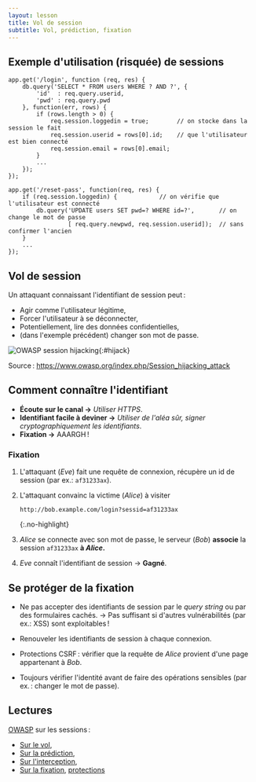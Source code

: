 ```yaml
---
layout: lesson
title: Vol de session
subtitle: Vol, prédiction, fixation
---
```


<section class="compact">

## Exemple d'utilisation (risquée) de sessions

~~~
app.get('/login', function (req, res) {
	db.query('SELECT * FROM users WHERE ? AND ?', {
		'id'  : req.query.userid,
		'pwd' : req.query.pwd
	}, function(err, rows) {
		if (rows.length > 0) {
			req.session.loggedin = true;        // on stocke dans la session le fait
			req.session.userid = rows[0].id;    // que l'utilisateur est bien connecté
			req.session.email = rows[0].email;
		}
		...
	});
});

app.get('/reset-pass', function(req, res) {
	if (req.session.loggedin) {            // on vérifie que l'utilisateur est connecté
		db.query('UPDATE users SET pwd=? WHERE id=?',       // on change le mot de passe
			     [ req.query.newpwd, req.session.userid]);  // sans confirmer l'ancien
	}
	...
});
~~~

</section>
<section class="compact">
<style scoped>
#hijack {
  width: 100%;
}
</style>

## Vol de session

Un attaquant connaissant l'identifiant de session peut :

- Agir comme l'utilisateur légitime,
- Forcer l'utilisateur à se déconnecter,
- Potentiellement, lire des données confidentielles,
- (dans l'exemple précédent) changer son mot de passe.

![OWASP session hijacking](../assets/session_hijacking.jpg){:#hijack}

Source : <https://www.owasp.org/index.php/Session_hijacking_attack>

</section>
<section>

## Comment connaître l'identifiant

- **Écoute sur le canal →** *Utiliser HTTPS*.
- **Identifiant facile à deviner →** *Utiliser de l'aléa sûr, signer
   cryptographiquement les identifiants*.
- **Fixation →** AAARGH !

### Fixation

1. L'attaquant (*Eve*) fait une requête de connexion, récupère un id
   de session (par ex.: `af31233ax`).

2. L'attaquant convainc la victime (*Alice*) à visiter
   
   ~~~
   http://bob.example.com/login?sessid=af31233ax
   ~~~
   {:.no-highlight}

3. *Alice* se connecte avec son mot de passe, le serveur (*Bob*)
   **associe** la session `af31233ax` **à *Alice*.**

4. *Eve* connaît l'identifiant de session → **Gagné**.

</section>
<section>

## Se protéger de la fixation

- Ne pas accepter des identifiants de session par le *query string* ou
  par des formulaires cachés. → Pas suffisant si d'autres vulnérabilités
  (par ex.: XSS) sont exploitables !

- Renouveler les identifiants de session à chaque connexion.

- Protections CSRF : vérifier que la requête de *Alice* provient d'une
  page appartenant à *Bob*.

- Toujours vérifier l'identité avant de faire des opérations sensibles
  (par ex. : changer le mot de passe).

</section>
<section>

## Lectures

[OWASP](https://www.owasp.org/) sur les sessions :

- [Sur le vol](https://www.owasp.org/index.php/Session_hijacking_attack),
- [Sur la prédiction](https://www.owasp.org/index.php/Session_Prediction),
- [Sur l'interception](https://www.owasp.org/index.php/Man-in-the-middle_attack),
- [Sur la fixation](https://www.owasp.org/index.php/Session_fixation),
  [protections](https://www.owasp.org/index.php/Session_Fixation_Protection)

</section>
